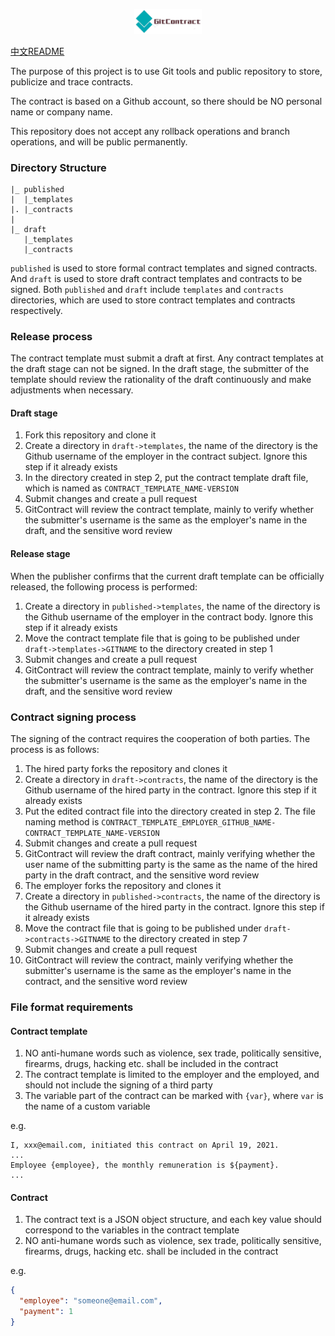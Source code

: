 <p align="center"><img width="108" src="https://github.com/GitContract/GitContract/blob/main/docs/logo.png?raw=true" alt="GitContract logo"></p>


[中文README](https://github.com/GitContract/GitContract/blob/main/docs/README_zh.md)

The purpose of this project is to use Git tools and public repository to store, publicize and trace contracts.

The contract is based on a Github account, so there should be NO personal name or company name.

This repository does not accept any rollback operations and branch operations, and will be public permanently.



### Directory Structure

```
|_ published
|  |_templates
|. |_contracts
|
|_ draft
   |_templates
   |_contracts
```

`published` is used to store formal contract templates and signed contracts. And `draft` is used to store draft contract templates and contracts to be signed. Both `published` and `draft` include `templates` and `contracts` directories, which are used to store contract templates and contracts respectively.



### Release process

The contract template must submit a draft at first. Any contract templates at the draft stage can not be signed. In the draft stage, the submitter of the template should review the rationality of the draft continuously and make adjustments when necessary.

#### Draft stage

1. Fork this repository and clone it
2. Create a directory in `draft->templates`, the name of the directory is the Github username of the employer in the contract subject. Ignore this step if it already exists
3. In the directory created in step 2, put the contract template draft file, which is named as `CONTRACT_TEMPLATE_NAME-VERSION`
4. Submit changes and create a pull request
5. GitContract will review the contract template, mainly to verify whether the submitter's username is the same as the employer's name in the draft, and the sensitive word review

#### Release stage

When the publisher confirms that the current draft template can be officially released, the following process is performed:

1. Create a directory in `published->templates`, the name of the directory is the Github username of the employer in the contract body. Ignore this step if it already exists
2. Move the contract template file that is going to be published under `draft->templates->GITNAME` to the directory created in step 1
3. Submit changes and create a pull request
4. GitContract will review the contract template, mainly to verify whether the submitter's username is the same as the employer's name in the draft, and the sensitive word review



### Contract signing process

The signing of the contract requires the cooperation of both parties. The process is as follows:

1. The hired party forks the repository and clones it
2. Create a directory in `draft->contracts`, the name of the directory is the Github username of the hired party in the contract. Ignore this step if it already exists
3. Put the edited contract file into the directory created in step 2. The file naming method is `CONTRACT_TEMPLATE_EMPLOYER_GITHUB_NAME-CONTRACT_TEMPLATE_NAME-VERSION`
4. Submit changes and create a pull request
5. GitContract will review the draft contract, mainly verifying whether the user name of the submitting party is the same as the name of the hired party in the draft contract, and the sensitive word review
6. The employer forks the repository and clones it
7. Create a directory in `published->contracts`, the name of the directory is the Github username of the hired party in the contract. Ignore this step if it already exists
8. Move the contract file that is going to be published under `draft->contracts->GITNAME` to the directory created in step 7
9. Submit changes and create a pull request
10. GitContract will review the contract, mainly verifying whether the submitter's username is the same as the employer's name in the contract, and the sensitive word review



### File format requirements

#### Contract template

1. NO anti-humane words such as violence, sex trade, politically sensitive, firearms, drugs, hacking etc. shall be included in the contract
2. The contract template is limited to the employer and the employed, and should not include the signing of a third party
3. The variable part of the contract can be marked with `{var}`, where `var` is the name of a custom variable

e.g.

```
I, xxx@email.com, initiated this contract on April 19, 2021.
...
Employee {employee}, the monthly remuneration is ${payment}.
...
```



#### Contract

1. The contract text is a JSON object structure, and each key value should correspond to the variables in the contract template
2. NO anti-humane words such as violence, sex trade, politically sensitive, firearms, drugs, hacking etc. shall be included in the contract

e.g.

```json
{
  "employee": "someone@email.com",
  "payment": 1
}
```

